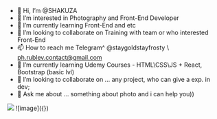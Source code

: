 - 👋 Hi, I’m @SHAKUZA
- 👀 I’m interested in Photography and Front-End Developer
- 🌱 I’m currently learning Front-End and etc
- 💞️ I’m looking to collaborate on Training with team or who interested Front-End 
- 📫 How to reach me Telegram^ @staygoldstayfrosty \ ph.rublev.contact@gmail.com
- 🌱 I’m currently learning Udemy Courses - HTML\CSS\JS + React, Bootstrap (basic lvl)
- 👯 I’m looking to collaborate on ... any project, who can give a exp. in dev;
- 💬 Ask me about ... something about photo and i can help you))

<img src="{https://img.shields.io/badge/Telegram-2CA5E0?style=for-the-badge&logo=telegram&logoColor=white}" />
![image]({})
